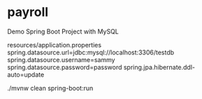 # payroll
Demo Spring Boot Project with MySQL

resources/application.properties
spring.datasource.url=jdbc:mysql://localhost:3306/testdb
spring.datasource.username=sammy
spring.datasource.password=password
spring.jpa.hibernate.ddl-auto=update


./mvnw clean spring-boot:run
